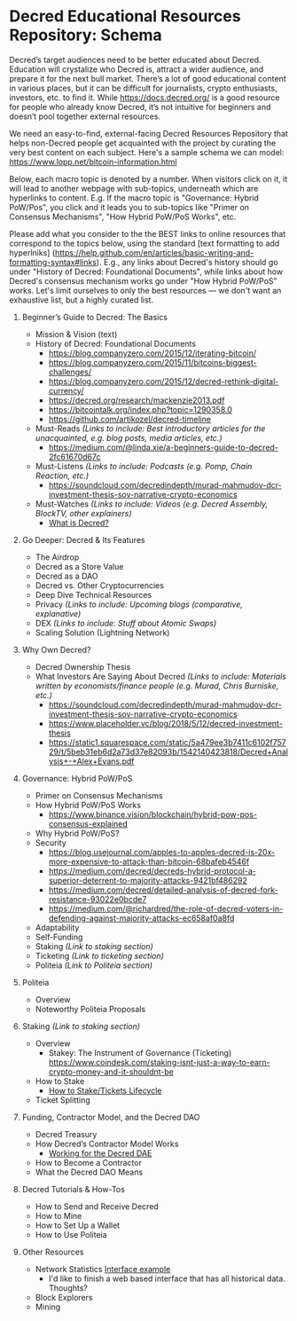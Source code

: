 
 # Decred Educational Resources Repository: Schema
 
Decred’s target audiences need to be better educated about Decred. Education will crystalize who Decred is, attract a wider audience, and prepare it for the next bull market. There’s a lot of good educational content in various places, but it can be difficult for journalists, crypto enthusiasts, investors, etc. to find it. While https://docs.decred.org/ is a good resource for people who already know Decred, it’s not intuitive for beginners and doesn’t pool together external resources. 

We need an easy-to-find, external-facing Decred Resources Repository that helps non-Decred people get acquainted with the project by curating the very best content on each subject. Here's a sample schema we can model: https://www.lopp.net/bitcoin-information.html

Below, each macro topic is denoted by a number. When visitors click on it, it will lead to another webpage with sub-topics, underneath which are hyperlinks to content. E.g. If the macro topic is "Governance: Hybrid PoW/Pos", you click and it leads you to sub-topics like "Primer on Consensus Mechanisms", "How Hybrid PoW/PoS Works", etc. 

Please add what you consider to the the BEST links to online resources that correspond to the topics below, using the standard [text formatting to add hyperlniks] (https://help.github.com/en/articles/basic-writing-and-formatting-syntax#links). E.g., any links about Decred's history should go under "History of Decred: Foundational Documents", while links about how Decred's consensus mechanism works go under "How Hybrid PoW/PoS" works. Let's limit ourselves to only the best resources — we don't want an exhaustive list, but a highly curated list.


1. Beginner’s Guide to Decred: The Basics 
   - Mission & Vision (text) 
   - History of Decred: Foundational Documents
     - https://blog.companyzero.com/2015/12/iterating-bitcoin/
     - https://blog.companyzero.com/2015/11/bitcoins-biggest-challenges/
     - https://blog.companyzero.com/2015/12/decred-rethink-digital-currency/
     - https://decred.org/research/mackenzie2013.pdf
     - https://bitcointalk.org/index.php?topic=1290358.0
     - https://github.com/artikozel/decred-timeline
   - Must-Reads _(Links to include: Best introductory articles for the unacquainted, e.g. blog posts, media articles, etc.)_
     - https://medium.com/@linda.xie/a-beginners-guide-to-decred-2fc61670d67c
   - Must-Listens _(Links to include: Podcasts (e.g. Pomp, Chain Reaction, etc.)_
     - https://soundcloud.com/decredindepth/murad-mahmudov-dcr-investment-thesis-sov-narrative-crypto-economics
   - Must-Watches _(Links to include: Videos (e.g. Decred Assembly, BlockTV, other explainers)_
     - [What is Decred?](https://youtu.be/qT9oBsbzUos)

2. Go Deeper: Decred & Its Features
   - The Airdrop
   - Decred as a Store Value
   - Decred as a DAO 
   - Decred vs. Other Cryptocurrencies
   - Deep Dive Technical Resources
   - Privacy _(Links to include: Upcoming blogs (comparative, explanative)_
   - DEX _(Links to include: Stuff about Atomic Swaps)_
   - Scaling Solution (Lightning Network)

3. Why Own Decred?
   - Decred Ownership Thesis 
   - What Investors Are Saying About Decred _(Links to include: Materials written by economists/finance people (e.g. Murad, Chris Burniske, etc.)_
     -  https://soundcloud.com/decredindepth/murad-mahmudov-dcr-investment-thesis-sov-narrative-crypto-economics
     -  https://www.placeholder.vc/blog/2018/5/12/decred-investment-thesis
     - https://static1.squarespace.com/static/5a479ee3b7411c6102f75729/t/5beb31eb6d2a73d37e82093b/1542140423818/Decred+Analysis+-+Alex+Evans.pdf

4. Governance: Hybrid PoW/PoS 
   - Primer on Consensus Mechanisms
   - How Hybrid PoW/PoS Works
     - https://www.binance.vision/blockchain/hybrid-pow-pos-consensus-explained
   - Why Hybrid PoW/PoS?
   - Security
      - https://blog.usejournal.com/apples-to-apples-decred-is-20x-more-expensive-to-attack-than-bitcoin-68bafeb4546f
      - https://medium.com/decred/decreds-hybrid-protocol-a-superior-deterrent-to-majority-attacks-9421bf486292
      - https://medium.com/decred/detailed-analysis-of-decred-fork-resistance-93022e0bcde7
      - https://medium.com/@richardred/the-role-of-decred-voters-in-defending-against-majority-attacks-ec658af0a8fd
   - Adaptability
   - Self-Funding
   - Staking _(Link to staking section)_
   - Ticketing _(Link to ticketing section)_
   - Politeia _(Link to Politeia section)_

5. Politeia
   - Overview
   - Noteworthy Politeia Proposals

6. Staking _(Link to staking section)_
   - Overview
     - Stakey: The Instrument of Governance (Ticketing)
     https://www.coindesk.com/staking-isnt-just-a-way-to-earn-crypto-money-and-it-shouldnt-be
   - How to Stake 
     - [How to Stake/Tickets Lifecycle](https://youtu.be/8K7A_j5_VIU)
   - Ticket Splitting

7. Funding, Contractor Model, and the Decred DAO
   - Decred Treasury
   - How Decred’s Contractor Model Works
     - [Working for the Decred DAE](https://medium.com/@richardred/working-for-the-decred-dae-a9cfb17686fa)
   - How to Become a Contractor 
   - What the Decred DAO Means

8. Decred Tutorials & How-Tos 
   - How to Send and Receive Decred
   - How to Mine
   - How to Set Up a Wallet
   - How to Use Politeia

9. Other Resources 
   - Network Statistics [Interface example](https://d.pr/i/JK7ojb)
     - I'd like to finish a web based interface that has all historical data. Thoughts?
   - Block Explorers
   - Mining

